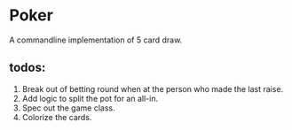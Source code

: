 # Poker

A commandline implementation of 5 card draw.

## todos:

1. Break out of betting round when at the person who made the
last raise.
2. Add logic to split the pot for an all-in.
3. Spec out the game class.
4. Colorize the cards.
